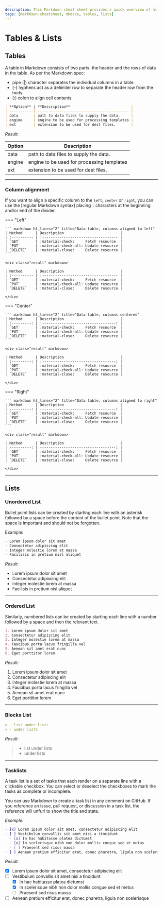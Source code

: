 ```yaml
---
description: This Markdown cheat sheet provides a quick overview of all the Markdown syntax elements for MkDocs and Material Theme for MkDocs. Includes Markddown Tables and Markddown Lists.
tags: [markdown-cheatsheet, mkdocs, tables, lists]
---
```


# Tables & Lists

## Tables

A table in Markdown consists of two parts: the header and the rows of data in the table. As per the Markdown spec:

- pipe (|) character separates the individual columns in a table.
- (-) hyphens act as a delimiter row to separate the header row from the body.
- (:) colon to align cell contents.

```markdown
| **Option** | **Description**                            |
| ---------- | ------------------------------------------ |
| data       | path to data files to supply the data.     |
| engine     | engine to be used for processing templates |
| ext        | extension to be used for dest files.       |
```

_Result:_

| **Option** | **Description**                            |
| ---------- | ------------------------------------------ |
| data       | path to data files to supply the data.     |
| engine     | engine to be used for processing templates |
| ext        | extension to be used for dest files.       |

---

### Column alignment

If you want to align a specific column to the `left`, `center` or `right`, you
can use the [regular Markdown syntax] placing `:` characters at the beginning
and/or end of the divider.

=== "Left"

    ``` markdown hl_lines="2" title="Data table, columns aligned to left"
    | Method      | Description                          |
    | :---------- | :----------------------------------- |
    | `GET`       | :material-check:     Fetch resource  |
    | `PUT`       | :material-check-all: Update resource |
    | `DELETE`    | :material-close:     Delete resource |
    ```

    <div class="result" markdown>

    | Method      | Description                          |
    | :---------- | :----------------------------------- |
    | `GET`       | :material-check:     Fetch resource  |
    | `PUT`       | :material-check-all: Update resource |
    | `DELETE`    | :material-close:     Delete resource |

    </div>

=== "Center"

    ``` markdown hl_lines="2" title="Data table, columns centered"
    | Method      | Description                          |
    | :---------: | :----------------------------------: |
    | `GET`       | :material-check:     Fetch resource  |
    | `PUT`       | :material-check-all: Update resource |
    | `DELETE`    | :material-close:     Delete resource |
    ```

    <div class="result" markdown>

    | Method      | Description                          |
    | :---------: | :----------------------------------: |
    | `GET`       | :material-check:     Fetch resource  |
    | `PUT`       | :material-check-all: Update resource |
    | `DELETE`    | :material-close:     Delete resource |

    </div>

=== "Right"

    ``` markdown hl_lines="2" title="Data table, columns aligned to right"
    | Method      | Description                          |
    | ----------: | -----------------------------------: |
    | `GET`       | :material-check:     Fetch resource  |
    | `PUT`       | :material-check-all: Update resource |
    | `DELETE`    | :material-close:     Delete resource |
    ```

    <div class="result" markdown>

    | Method      | Description                          |
    | ----------: | -----------------------------------: |
    | `GET`       | :material-check:     Fetch resource  |
    | `PUT`       | :material-check-all: Update resource |
    | `DELETE`    | :material-close:     Delete resource |

    </div>

---

## Lists

### Unordered List

Bullet point lists can be created by starting each line with an asterisk followed by a space before the content of the bullet point. Note that the space is important and should not be forgotten.

Example:

```markdown
- Lorem ipsum dolor sit amet
- Consectetur adipiscing elit
- Integer molestie lorem at massa
- Facilisis in pretium nisl aliquet
```

_Result:_

- Lorem ipsum dolor sit amet
- Consectetur adipiscing elit
- Integer molestie lorem at massa
- Facilisis in pretium nisl aliquet

---

### Ordered List

Similarly, numbered lists can be created by starting each line with a number followed by a space and then the relevant text.

```markdown
1. Lorem ipsum dolor sit amet
2. Consectetur adipiscing elit
3. Integer molestie lorem at massa
4. Faucibus porta lacus fringilla vel
5. Aenean sit amet erat nunc
6. Eget porttitor lorem
```

_Result:_

1. Lorem ipsum dolor sit amet
2. Consectetur adipiscing elit
3. Integer molestie lorem at massa
4. Faucibus porta lacus fringilla vel
5. Aenean sit amet erat nunc
6. Eget porttitor lorem

---

### Blocks List

```markdown
> - list under lists
> - under lists
```

_Result:_

> - list under lists
> - under lists

---

### Tasklists

A task list is a set of tasks that each render on a separate line with a clickable checkbox. You can select or deselect the checkboxes to mark the tasks as complete or incomplete.

You can use Markdown to create a task list in any comment on GitHub. If you reference an issue, pull request, or discussion in a task list, the reference will unfurl to show the title and state.

_Example:_

```markdown
- [x] Lorem ipsum dolor sit amet, consectetur adipiscing elit
- [ ] Vestibulum convallis sit amet nisi a tincidunt
  - [x] In hac habitasse platea dictumst
  - [x] In scelerisque nibh non dolor mollis congue sed et metus
  - [ ] Praesent sed risus massa
- [ ] Aenean pretium efficitur erat, donec pharetra, ligula non scelerisque
```

_Result:_

- [x] Lorem ipsum dolor sit amet, consectetur adipiscing elit
- [ ] Vestibulum convallis sit amet nisi a tincidunt
  - [x] In hac habitasse platea dictumst
  - [x] In scelerisque nibh non dolor mollis congue sed et metus
  - [ ] Praesent sed risus massa
- [ ] Aenean pretium efficitur erat, donec pharetra, ligula non scelerisque
